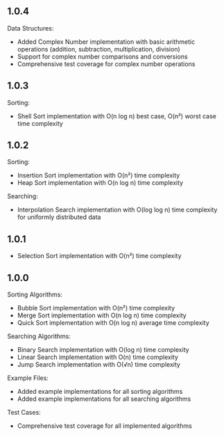 ## 1.0.4

Data Structures:

- Added Complex Number implementation with basic arithmetic operations (addition, subtraction, multiplication, division)
- Support for complex number comparisons and conversions
- Comprehensive test coverage for complex number operations

## 1.0.3

Sorting:

- Shell Sort implementation with O(n log n) best case, O(n²) worst case time complexity

## 1.0.2

Sorting:

- Insertion Sort implementation with O(n²) time complexity
- Heap Sort implementation with O(n log n) time complexity

Searching:

- Interpolation Search implementation with O(log log n) time complexity for uniformly distributed data

## 1.0.1

- Selection Sort implementation with O(n²) time complexity

## 1.0.0

Sorting Algorithms:

- Bubble Sort implementation with O(n²) time complexity
- Merge Sort implementation with O(n log n) time complexity
- Quick Sort implementation with O(n log n) average time complexity

Searching Algorithms:

- Binary Search implementation with O(log n) time complexity
- Linear Search implementation with O(n) time complexity
- Jump Search implementation with O(√n) time complexity

Example Files:

- Added example implementations for all sorting algorithms
- Added example implementations for all searching algorithms

Test Cases:

- Comprehensive test coverage for all implemented algorithms
